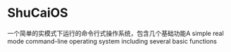 # ShuCaiOS
一个简单的实模式下运行的命令行式操作系统，包含几个基础功能A simple real mode command-line operating system including several basic functions

